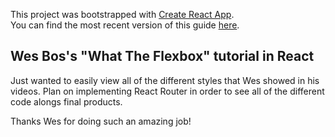 This project was bootstrapped with [Create React App](https://github.com/facebookincubator/create-react-app).
<br>
You can find the most recent version of this guide [here](https://github.com/facebookincubator/create-react-app/blob/master/packages/react-scripts/template/README.md).

## Wes Bos's "What The Flexbox" tutorial in React

Just wanted to easily view all of the different styles that Wes showed in his <br>
videos. Plan on implementing React Router in order to see all of the different <br>
code alongs final products.

Thanks Wes for doing such an amazing job!
